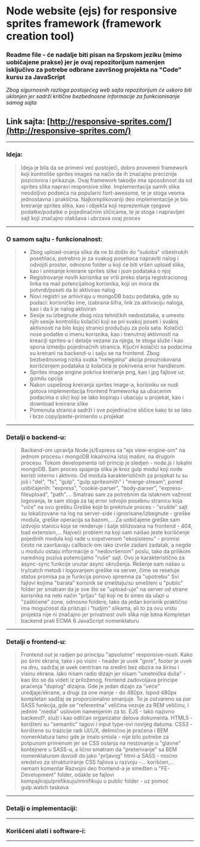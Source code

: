 # Node website (ejs) for responsive sprites framework (framework creation tool)


### Readme file - će nadalje biti pisan na Srpskom jeziku (mimo uobičajene prakse) jer je ovaj repozitorijum namenjen isključivo za potrebe odbrane završnog projekta na "Code" kursu za JavaScript
*Zbog sigurnosnih razloga postojećeg web sajta repozitorijum će uskoro biti uklonjen jer sadrži kritične bezbednosne informacije za funkcionisanje samog sajta*


## Link sajta: [http://responsive-sprites.com/](http://responsive-sprites.com/)

----------


### Ideja:

 > Ideja je bila da se primeni već postojeći, dobro provereni framework koji kontroliše sprites images na način da ih značajno preciznije pozicionira i prikazuje. Ovaj framework takodje ima sposobnost da od sprites slika napravi responsive slike. Implementacija samih slika neodoljivo podseća na popularni font-awesome, te je stoga veoma jednostavna i praktična. Najkomplikovaniji deo implementacije je bio kreiranje sprites slika, kao i objekta koji reprezentuje njegove podatke/podatke o pojedinačnim sličicama, te je stoga i napravljen sajt koji značajno olakšava i ubrzava ovaj proces
 ----------


### O samom sajtu - funkcionalnost:

 >  - Zbog upload-ovanja slika da ne bi došlo do "sukoba" višestrukih posetilaca, potrebno je za svakog posetioca napraviti nalog i odvojiti prostor, odnosno folder u koji će biti vršen upload slika, kao i snimanje kreirane sprites slike i json podataka o njoj
 >  - Registrovanje novih korisnika se vrši preko slanja registracionog linka na mail potencijalnog korisnika, koji on mora da potvrdi/poseti da bi aktivirao nalog
 >  - Novi registri se arhiviraju u mongoDB bazu podataka, gde su podaci: korisničko ime, izabrana šifra, link za aktivaciju naloga, kao i da li je nalog aktiviran
 >  - Sesije su izbegnute zbog niza tehničkih nedostataka, a umesto njih sesije kontrolišu kolačići koji se pri svakoj poseti i svakoj aktivnosti na bilo kojoj stranici produžuju za pola sata. Kolačići nose podatke o imenu korisnika, kao i trenutnoj aktivnosti na kreaciji sprites-a i detalje vezane za njega, te stoga služe i kao spona izmedju pojedinačnih stranica. Ključni kolačići sa podacima su kreirani na backend-u i salju se na frontend. Zbog bezbednosnog rizika svaka "nelegalna" akcija prouzrokovana korišćenjem podataka iz kolačića je pokrivena error handlerom.
 >  - Sprites image engine pokriva kreiranje png, kao i jpg fajlove uz gomilu opcija
 >  - Nakon uspešnog kreiranja sprites image-a, korisniku se nudi gotova implementacija frontend frameworka sa ubacenim podacima o slici koji se lako kopiraju i ubacuju u projekat, kao i download kreirane slike
 >  - Pomenuta stranica sadrži i sve pojedinačne sličice kako bi se lako i brzo copy/paste-primenilo u projekat
 ----------


### Detalji o backend-u:

 > Backend-om upravlja Node.js/Express sa "ejs view-engine-om" na jednom procesu i mongoDB lokalno/na istoj mašini, na drugom procesu. Tokom developmenta isti princip je sledjen - node.js i lokalni mongoDB. Sam proces spajanja slika je kroz gulp modul koji node koristi interno i aktivno. Od modula karakterističnih za projekat tu su još i "del", "fs", "gulp", "gulp.spritesmith" i "merge-stream", pored uobičajenih: "express", "cookie-parser", "body-parser", "express-fileupload", "path"....
 > Smatrao sam za potrebnim da istaknem važnost logovanja, te sam stoga za taj error odvojio posebnu stranicu koja "viče" na ovu grešku
 > Greške koje bi prekinule proces - "srušile" sajt su lokalizovane na log na server-side i ignorisane/izbegnute - greške modula, greške operacija sa bazom,...
 > Za uobičajene greške sam izdvojio stanicu koja se renderuje i šalje stilizovana na frontend - 404, bad extension,...
 > Najveći problem na koji sam naišao jeste korišćenje pojedinih modula koji rade u sopstvenom "ekosistemu" - promisi često ne završavaju callback-om iako izvrše zadani zadatak, a negde u modulu ostaju informacije o "nedovršenom" poslu, tako da prilikom narednog poziva potencijalno "ruše" sajt. Ovo je karakteristično za async-sync funkcije unutar async okruženja. Rešenje sam našao u try/catch metodi i logovanjem greške na server, čime se resetuje status promisa pa je funkcija ponovo spremna za "upotrebu"
 > Svi fajlovi kojima "barata" korisnik se smeštaju/su smešteni u "public" folder jer smatram da je sve što se "upload-uje" na server od strane korisnika na neki način "prljav" fajl koji ne bi smeo da ulazi u "zaštićene" zone, odnosno foldere, tako da jedan korisnik praktično ima mogućnost da pristupi i "tudjim" slikama, ali to za ovu vrstu projekta nije ni značajno jer privatnost ovih slika nije bitna
 > Kompletan backend prati ECMA 6 JavaScript nomenklaturu
 ----------


### Detalji o frontend-u:

 > Frontend out je radjen po principu "apsolutne" responsive-nosti. Kako po širini ekrana, tako i po visini - header je uvek "gore", footer je uvek na dnu, sadržaj je uvek centriran na sredini bez obzira na širinu i visinu ekrana. Iako nisam radio dizajn jer nisam "umetnička duša" - kao što se da videti iz priloženog, frontend zadovoljava principe praćenja "duplog" dizajna. Gde je jedan dizajn za "veće" uredjaje/ekrane, a drugi za one manje - do 480px. Ispod 480px kompletan sadžaj se proporcionalno smanjuje. To je ostvareno sa par SASS funkcija, gde se "referentna" veličina vezuje za REM veličinu, i jednim "media" uslovom namenjenim za to.
 > EJS - Iako nazivno backend?, služi i kao odličan organizator delova dokumenta.
 > HTML5 - korišteni su "semantic" tagovi i input type-ovi novijeg datuma.
 > CSS3 - korištene su trazicije radi UI/UX, delimično je praćena i BEM nomenklatura tamo gde je imalo smisla - nije bilo potrebe za potpunom primenom jer se CSS oslanja na nestovanje u "glavne" kontejnere u SASS-u, a lično smatram da "preterivanje" sa BEM nomenklaturom dovodi do jako "prljavog" html-a
 > SASS - moćno sredstvo za strukturiranje CSS fajlova u razvoju -... korišćen,... nemam komentar
 > Razvojni deo frontend-a je smešten u "FE-Development" folder, odakle se fajlovi kompajliraju/prefiksuju/minifikuju u public folder - uz pomoć gulp.watch taskova
 ----------


### Detalji o implementaciji:

 >
 ----------


### Korišćeni alati i software-i:

 >
 ----------


